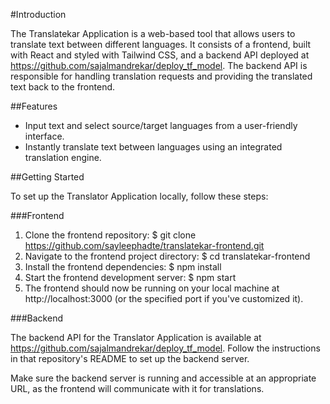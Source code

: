#Introduction

The Translatekar Application is a web-based tool that allows users to translate text between different languages. It consists of a frontend, built with React and styled with Tailwind CSS, and a backend API deployed at https://github.com/sajalmandrekar/deploy_tf_model. The backend API is responsible for handling translation requests and providing the translated text back to the frontend.

##Features
- Input text and select source/target languages from a user-friendly interface.
- Instantly translate text between languages using an integrated translation engine.

##Getting Started

To set up the Translator Application locally, follow these steps:

###Frontend
1. Clone the frontend repository:
$ git clone https://github.com/sayleephadte/translatekar-frontend.git
2. Navigate to the frontend project directory:
$ cd translatekar-frontend
3. Install the frontend dependencies:
$ npm install
4. Start the frontend development server:
$ npm start
5. The frontend should now be running on your local machine at http://localhost:3000 (or the specified port if you've customized it).

###Backend

The backend API for the Translator Application is available at https://github.com/sajalmandrekar/deploy_tf_model. Follow the instructions in that repository's README to set up the backend server.

Make sure the backend server is running and accessible at an appropriate URL, as the frontend will communicate with it for translations.

